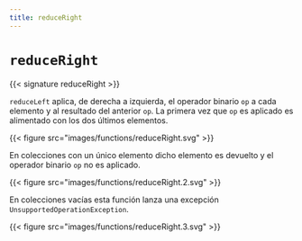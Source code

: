 ```yaml
---
title: reduceRight
---
```


# `reduceRight`

{{< signature reduceRight >}}

`reduceLeft` aplica, de derecha a izquierda, el operador binario `op` a cada elemento y al resultado del anterior `op`.
La primera vez que `op` es aplicado es alimentado con los dos últimos elementos.

{{< figure src="images/functions/reduceRight.svg" >}}

En colecciones con un único elemento dicho elemento es devuelto y el operador binario `op` no es aplicado.

{{< figure src="images/functions/reduceRight.2.svg" >}}

En colecciones vacías esta función lanza una excepción `UnsupportedOperationException`.

{{< figure src="images/functions/reduceRight.3.svg" >}}
